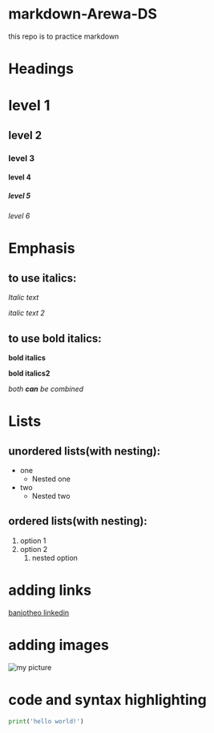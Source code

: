 # markdown-Arewa-DS
this repo is to practice markdown
# Headings
# level 1
## level 2
### level 3
#### level 4
##### level 5
###### level 6
# Emphasis
## to use italics:
*Italic text*

_italic text 2_
## to use bold italics:
**bold italics**

__bold italics2__

_both _**can**_ be combined_
# Lists
## unordered lists(with nesting):
- one
  - Nested one
- two
  - Nested two
## ordered lists(with nesting):
1. option 1
2. option 2
   1. nested option
# adding links
[banjotheo linkedin](https://www.linkedin.com/in/theophilus-adebanjo)
# adding images
![my picture](/file:///C:/Users/theop/OneDrive/Documents/Documents/LinkedIn%20Content/Snapchat-1977728040.jpg)
# code and syntax highlighting
```python
print('hello world!')
```












